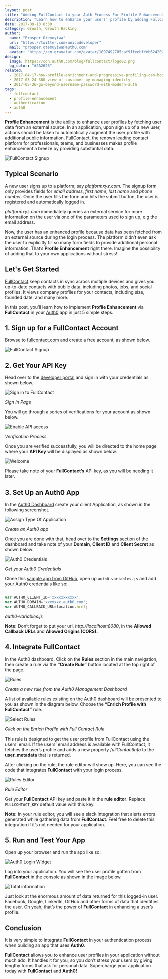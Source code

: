 ```yaml
---
layout: post
title: "Adding FullContact to your Auth Process For Profile Enhancement"
description: "Learn how to enhance your users' profile by adding FullContact to your authentication process."
date: 2017-09-13 8:30
category: Growth, Growth Hacking
author:
  name: "Prosper Otemuyiwa"
  url: "https://twitter.com/unicodeveloper"
  mail: "prosper.otemuyiwa@auth0.com"
  avatar: "https://en.gravatar.com/avatar/1097492785caf9ffeebffeb624202d8f?s=200"
design:
  image: https://cdn.auth0.com/blog/fullcontact/logo02.png
  bg_color: "#2A2626"
related:
  - 2017-04-17-how-profile-enrichment-and-progressive-profiling-can-boost-your-marketing
  - 2017-03-24-360-view-of-customer-by-managing-identity
  - 2017-05-26-go-beyond-username-password-with-modern-auth
tags:
  - fullcontact
  - profile-enhancement
  - authentication
  - auth0
---
```



**Profile Enhancement** is the ability to enhance user profiles by fetching user data from an external source. In an application, upon sign up of a new user, actions should be taken to automatically augment the user profile with additional public information. FullContact, the renown leading contact platform for professionals, teams, and businesses makes profile enhancement a breeze by providing substantial data.

![FullContact Signup](https://cdn.auth0.com/blog/fullcontact/signup.png)

## Typical Scenario

A new user signs up to a platform, say *platformxyz.com.* The signup form only provides fields for *email address*, *first name*, *last name* and *phone number*. Once the user fills the form and hits the submit button, the user is registered and automatically logged in.

*platformxyz.com* immediately queries an external service for more information on the user via one of the parameters used to sign up, e.g the email address.

Now, the user has an enhanced profile because data has been fetched from an external source during the login process. The platform didn’t even ask the user to explicitly fill so many form fields to provide additional personal information. That’s **Profile Enhancement** right there. Imagine the possibility of adding that to your own applications without stress!

## Let's Get Started

[FullContact](https://www.fullcontact.com/) keep contacts in sync across multiple devices and gives you up-to-date contacts with public data, including photos, jobs, and social profiles. It views company profiles for your contacts, including size, founded date, and many more.

In this post, you’ll learn how to implement **Profile Enhancement** via **FullContact** in your [Auth0](https://auth0.com) app in just 5 simple steps.

## 1. Sign up for a FullContact Account

Browse to [fullcontact.com](https://www.fullcontact.com) and create a free account, as shown below.

![FullContact Signup](https://cdn.auth0.com/blog/fullcontact/signup.png)

## 2. Get Your API Key

Head over to the [developer portal](https://portal.fullcontact.com/signin) and sign in with your credentials as shown below.

![Sign in to FullContact](https://cdn.auth0.com/blog/fullcontact/signin.png)

_Sign In Page_

You will go through a series of verifications for your account as shown below.

![Enable API access](https://cdn.auth0.com/blog/fullcontact/enableapiaccess.png)

_Verification Process_

Once you are verified successfully, you will be directed to the home page where your **API Key** will be displayed as shown below.

![Welcome](https://cdn.auth0.com/blog/fullcontact/welcome.png)

Please take note of your **FullContact’s** API key, as you will be needing it later.

## 3. Set Up an Auth0 App

In the [Auth0 Dashboard](https://manage.auth0.com) create your client Application, as shown in the following screenshot.

![Assign Type Of Application](https://cdn.auth0.com/blog/fullcontact/assigntypeofapplication.png)

_Create an Auth0 app_

Once you are done with that, head over to the **Settings** section of the dashboard and take note of your **Domain**, **Client ID** and **Client Secret** as shown below:

![Auth0 Credentials](https://cdn.auth0.com/blog/fullcontact/auth0credentials.png)

_Get your Auth0 Credentials_

Clone this [sample app from GitHub](https://github.com/auth0-blog/auth0-fullcontact), open up `auth0-variables.js` and add your Auth0 credentials like so:

```js

var AUTH0_CLIENT_ID='xxxxxxxxxxx';
var AUTH0_DOMAIN='xxxxxxx.auth0.com';
var AUTH0_CALLBACK_URL=location.href;

```
_auth0-variables.js_

**Note:** Don’t forget to put your url, *http://localhost:8080*, in the **Allowed Callback URLs** and **Allowed Origins (CORS).**

## 4. Integrate FullContact

In the Auth0 dashboard, Click on the **Rules** section in the main navigation, then create a rule via the **“Create Rule”** button located at the top right of the page.

![Rules](https://cdn.auth0.com/blog/fullcontact/rules.png)

_Create a new rule from the Auth0 Management Dashboard_

A list of available rules existing on the Auth0 dashboard will be presented to you as shown in the diagram below. Choose the **“Enrich Profile with FullContact”** rule.

![Select Rules](https://cdn.auth0.com/blog/fullcontact/selectrules.png)

_Click on the Enrich Profile with Full Contact Rule_

This rule is designed to get the user profile from FullContact using the users’ email. If the users’ email address is available with FullContact, it fetches the user’s profile and adds a new property *fullContactInfo* to the **user_metadata** that is returned.

After clicking on the rule, the rule editor will show up. Here, you can see the code that integrates **FullContact** with your login process.

![Rules Editor](https://cdn.auth0.com/blog/fullcontact/ruleseditor.png)

_Rule Editor_

Get your **FullContact** API key and paste it in the **rule editor**. Replace `FULLCONTACT_KEY` default value with this key.

**Note:** In your rule editor, you will see a slack integration that alerts errors generated while gathering data from **FullContact**. Feel free to delete this integration if it’s not needed for your application.

## 5. Run and Test Your App

Open up your browser and run the app like so:

![Auth0 Login Widget](https://cdn.auth0.com/blog/fullcontact/auth0loginwidget.png)

Log into your application. You will see the user profile gotten from **FullContact** in the console as shown in the image below.

![Total information](https://cdn.auth0.com/blog/fullcontact/totalinfo.png)

Just look at the enormous amount of data returned for this logged-in user. Facebook, Google, LinkedIn, GitHub and other forms of data that identifies the user. Oh yeah, that’s the power of **FullContact** in enhancing a user’s profile.

## Conclusion

It is very simple to integrate **FullContact** in your authentication process when building an app that uses **Auth0**.

**FullContact** allows you to enhance user profiles in your application without much ado. It handles it for you, so you don’t stress your users by giving lengthy forms that ask for personal data. Supercharge your application today with **FullContact** and **Auth0!**
